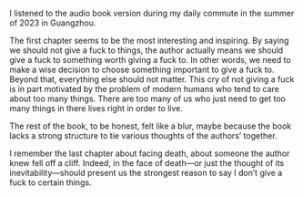 <!-- subtle-art-of-not-giving-a-fuck -->

I listened to the audio book version during my daily commute in the summer of 2023 in Guangzhou.

The first chapter seems to be the most interesting and inspiring. By saying we should not give a fuck to things, the author actually means we should give a fuck to something worth giving a fuck to. In other words, we need to make a wise decision to choose something important to give a fuck to. Beyond that, everything else should not matter. This cry of not giving a fuck is in part motivated by the problem of modern humans who tend to care about too many things. There are too many of us who just need to get too many things in there lives right in order to live.

The rest of the book, to be honest, felt like a blur, maybe because the book lacks a strong structure to tie various thoughts of the authors’ together.

I remember the last chapter about facing death, about someone the author knew fell off a cliff. Indeed, in the face of death—or just the thought of its inevitability—should present us the strongest reason to say I don’t give a fuck to certain things.